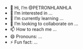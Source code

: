 - 👋 Hi, I’m @PETRONHLANHLA
- 👀 I’m interested in ...
- 🌱 I’m currently learning ...
- 💞️ I’m looking to collaborate on ...
- 📫 How to reach me ...
- 😄 Pronouns: ...
- ⚡ Fun fact: ...

<!---
PETRONHLANHLA/PETRONHLANHLA is a ✨ special ✨ repository because its `README.md` (this file) appears on your GitHub profile.
You can click the Preview link to take a look at your changes.
--->
